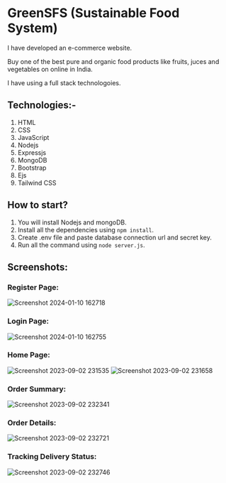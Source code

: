# GreenSFS (Sustainable Food System)
I have developed an e-commerce website. 

Buy one of the best pure and organic food products like fruits, juces and vegetables on online in India. 

I have using a full stack technologoies.
## Technologies:-
1. HTML
2. CSS
3. JavaScript
4. Nodejs
5. Expressjs
6. MongoDB
7. Bootstrap
8. Ejs
9. Tailwind CSS

## How to start?
1. You will install Nodejs and mongoDB.
2. Install all the dependencies using `npm install`.
3. Create .env file and paste database connection url and secret key.
4. Run all the command using `node server.js`.

## Screenshots:
### Register Page:
![Screenshot 2024-01-10 162718](https://github.com/aman8440/GreenSFS/assets/82088006/0fc14b96-5f09-4722-93b2-230bfc6360c4)


### Login Page:
![Screenshot 2024-01-10 162755](https://github.com/aman8440/GreenSFS/assets/82088006/c3203bcc-3220-48e8-b743-806a1625b158)


### Home Page:
![Screenshot 2023-09-02 231535](https://github.com/aman8440/GreenSFS/assets/82088006/a7b33449-1268-4db0-a402-616cb9aaf57e)
![Screenshot 2023-09-02 231658](https://github.com/aman8440/GreenSFS/assets/82088006/a722efae-3406-4e15-a096-0a459970d082)


### Order Summary:
![Screenshot 2023-09-02 232341](https://github.com/aman8440/GreenSFS/assets/82088006/aabfaedf-68bc-42c5-ad57-b2080302dd26)


### Order Details:
![Screenshot 2023-09-02 232721](https://github.com/aman8440/GreenSFS/assets/82088006/9652b5b6-4430-49bd-b95d-a0d14772ad1b)


### Tracking Delivery Status:
![Screenshot 2023-09-02 232746](https://github.com/aman8440/GreenSFS/assets/82088006/a74a6047-ce0e-41ca-bfc5-a071ba2d53e9)



